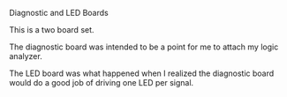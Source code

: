 Diagnostic and LED Boards

This is a two board set.

The diagnostic board was intended to be a point for me to attach my logic analyzer.

The LED board was what happened when I realized the diagnostic board would do a good job of driving one LED per signal.
